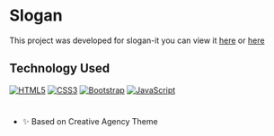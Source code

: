 # Slogan

This project was developed for slogan-it you can view it [here](http://slogan-it.com/test/) or [here](https://ahmedtgp.github.io/slogan-desgin/)

## Technology Used

[![HTML5](https://img.shields.io/badge/-HTML5-E34F26?style=flat-square&logo=html5&logoColor=white)]()
[![CSS3](https://img.shields.io/badge/-CSS3-1572B6?style=flat-square&logo=css3)]()
[![Bootstrap](https://img.shields.io/badge/-Bootstrap-563D7C?style=flat-square&logo=bootstrap)]()
[![JavaScript](https://img.shields.io/badge/-JavaScript-black?style=flat-square&logo=javascript)]()

#

- ✨ Based on Creative Agency Theme
